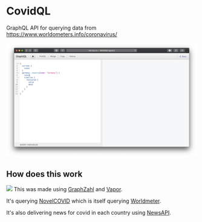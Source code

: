 # CovidQL
GraphQL API for querying data from https://www.worldometers.info/coronavirus/

![](screenshot.png)

## How does this work

![](https://github.com/nerdsupremacist/GraphZahl/raw/master/logo.png)
This was made using [GraphZahl](https://github.com/nerdsupremacist/GraphZahl) and [Vapor](https://vapor.codes).

It's querying [NovelCOVID](https://github.com/novelcovid/api) which is itself querying [Worldmeter](https://www.worldometers.info/coronavirus/).

It's also delivering news for covid in each country using [NewsAPI](https://newsapi.org).
